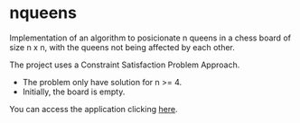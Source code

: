 # nqueens

Implementation of an algorithm to posicionate n queens in a chess board of size n x n, with the queens not being affected by each other.

The project uses a Constraint Satisfaction Problem Approach.

- The problem only have solution for n >= 4.
- Initially, the board is empty.

You can access the application clicking [here](https://rsg73626.github.io/docs/nqueens/).
